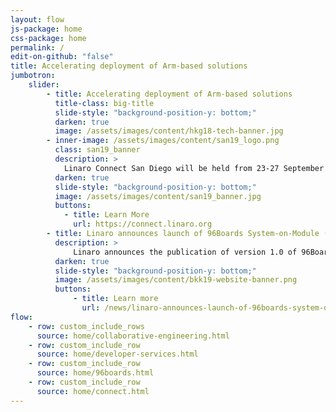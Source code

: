 ```yaml
---
layout: flow
js-package: home
css-package: home
permalink: /
edit-on-github: "false"
title: Accelerating deployment of Arm-based solutions
jumbotron:
    slider:
        - title: Accelerating deployment of Arm-based solutions
          title-class: big-title
          slide-style: "background-position-y: bottom;"
          darken: true
          image: /assets/images/content/hkg18-tech-banner.jpg
        - inner-image: /assets/images/content/san19_logo.png
          class: san19_banner
          description: >
            Linaro Connect San Diego will be held from 23-27 September 2019 at Paradise Point, San Diego, California.
          darken: true
          slide-style: "background-position-y: bottom;"
          image: /assets/images/content/san19_banner.jpg
          buttons:
            - title: Learn More
              url: https://connect.linaro.org
        - title: Linaro announces launch of 96Boards System-on-Module (SOM) Specification
          description: >
              Linaro announces the publication of version 1.0 of 96Boards System-on-Module (SOM) specifications.
          darken: true
          slide-style: "background-position-y: bottom;"
          image: /assets/images/content/bkk19-website-banner.png
          buttons:
              - title: Learn more
                url: /news/linaro-announces-launch-of-96boards-system-on-module-som-specification/
flow:
    - row: custom_include_rows
      source: home/collaborative-engineering.html
    - row: custom_include_row
      source: home/developer-services.html
    - row: custom_include_row
      source: home/96boards.html
    - row: custom_include_row
      source: home/connect.html
---
```

